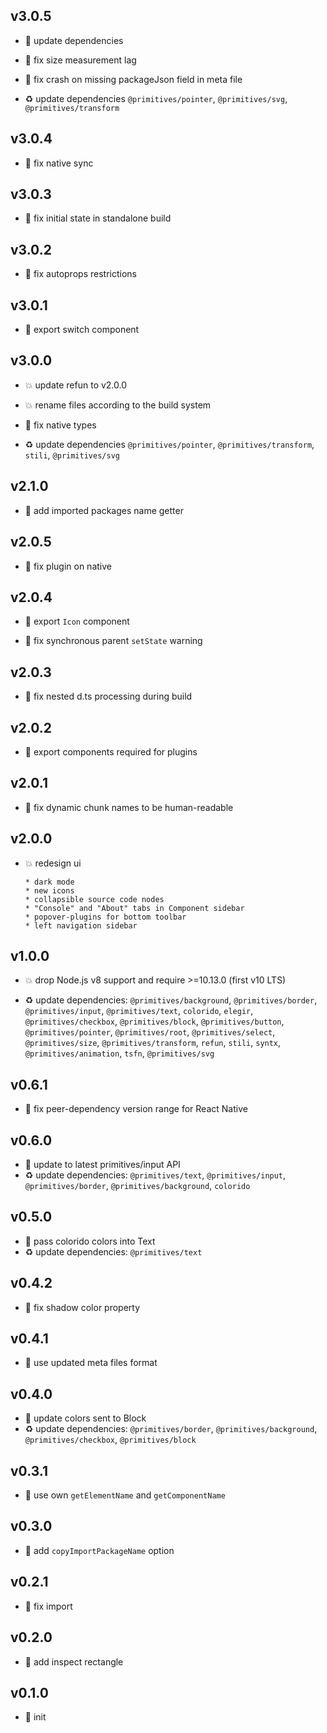 ## v3.0.5

* 🐞 update dependencies

* 🐞 fix size measurement lag

* 🐞 fix crash on missing packageJson field in meta file

* ♻️ update dependencies `@primitives/pointer`, `@primitives/svg`, `@primitives/transform`

## v3.0.4

* 🐞 fix native sync

## v3.0.3

* 🐞 fix initial state in standalone build

## v3.0.2

* 🐞 fix autoprops restrictions

## v3.0.1

* 🐞 export switch component

## v3.0.0

* 💥 update refun to v2.0.0

* 💥 rename files according to the build system

* 🐞 fix native types

* ♻️ update dependencies `@primitives/pointer`, `@primitives/transform`, `stili`, `@primitives/svg`

## v2.1.0

* 🌱 add imported packages name getter

## v2.0.5

* 🐞 fix plugin on native

## v2.0.4

* 🐞 export `Icon` component

* 🐞 fix synchronous parent `setState` warning

## v2.0.3

* 🐞 fix nested d.ts processing during build

## v2.0.2

* 🐞 export components required for plugins

## v2.0.1

* 🐞 fix dynamic chunk names to be human-readable

## v2.0.0

* 💥 redesign ui

  ```
  * dark mode
  * new icons
  * collapsible source code nodes
  * "Console" and "About" tabs in Component sidebar
  * popover-plugins for bottom toolbar
  * left navigation sidebar
  ```

## v1.0.0

* 💥 drop Node.js v8 support and require >=10.13.0 (first v10 LTS)

* ♻️ update dependencies: `@primitives/background`, `@primitives/border`, `@primitives/input`, `@primitives/text`, `colorido`, `elegir`, `@primitives/checkbox`, `@primitives/block`, `@primitives/button`, `@primitives/pointer`, `@primitives/root`, `@primitives/select`, `@primitives/size`, `@primitives/transform`, `refun`, `stili`, `syntx`, `@primitives/animation`, `tsfn`, `@primitives/svg`

## v0.6.1

* 🐞 fix peer-dependency version range for React Native

## v0.6.0

* 🌱 update to latest primitives/input API
* ♻️ update dependencies: `@primitives/text`, `@primitives/input`, `@primitives/border`, `@primitives/background`, `colorido`

## v0.5.0

* 🌱 pass colorido colors into Text
* ♻️ update dependencies: `@primitives/text`

## v0.4.2

* 🐞 fix shadow color property

## v0.4.1

* 🐞 use updated meta files format

## v0.4.0

* 🌱 update colors sent to Block
* ♻️ update dependencies: `@primitives/border`, `@primitives/background`, `@primitives/checkbox`, `@primitives/block`

## v0.3.1

* 🐞 use own `getElementName` and `getComponentName`

## v0.3.0

* 🌱 add `copyImportPackageName` option

## v0.2.1

* 🐞 fix import

## v0.2.0

* 🌱 add inspect rectangle

## v0.1.0

* 🐣 init
